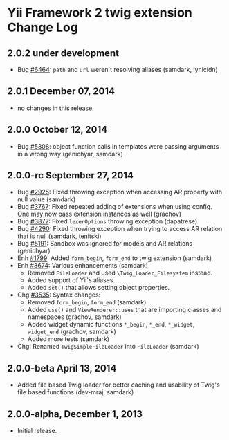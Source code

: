 Yii Framework 2 twig extension Change Log
=========================================

2.0.2 under development
-----------------------

- Bug [#6464](https://github.com/yiisoft/yii2/issues/6464): `path` and `url` weren't resolving aliases (samdark, lynicidn)


2.0.1 December 07, 2014
-----------------------

- no changes in this release.


2.0.0 October 12, 2014
----------------------

- Bug [#5308](https://github.com/yiisoft/yii2/issues/5308): object function calls in templates were passing arguments in a wrong way (genichyar, samdark)


2.0.0-rc September 27, 2014
---------------------------

- Bug [#2925](https://github.com/yiisoft/yii2/issues/2925): Fixed throwing exception when accessing AR property with null value (samdark)
- Bug [#3767](https://github.com/yiisoft/yii2/issues/3767): Fixed repeated adding of extensions when using config. One may now pass extension instances as well (grachov)
- Bug [#3877](https://github.com/yiisoft/yii2/issues/3877): Fixed `lexerOptions` throwing exception (dapatrese)
- Bug [#4290](https://github.com/yiisoft/yii2/issues/4290): Fixed throwing exception when trying to access AR relation that is null (samdark, tenitski)
- Bug [#5191](https://github.com/yiisoft/yii2/issues/5191): Sandbox was ignored for models and AR relations (genichyar)
- Enh [#1799](https://github.com/yiisoft/yii2/issues/1799): Added `form_begin`, `form_end` to twig extension (samdark)
- Enh [#3674](https://github.com/yiisoft/yii2/issues/3674): Various enhancements (samdark)
    - Removed `FileLoader` and used `\Twig_Loader_Filesystem` instead.
    - Added support of Yii's aliases.
    - Added `set()` that allows setting object properties.
- Chg [#3535](https://github.com/yiisoft/yii2/issues/3535): Syntax changes:
    - Removed `form_begin`, `form_end` (samdark)
    - Added `use()` and `ViewRenderer::uses` that are importing classes and namespaces (grachov, samdark)
    - Added widget dynamic functions `*_begin`, `*_end`, `*_widget`, `widget_end` (grachov, samdark)
    - Added more tests (samdark)
- Chg: Renamed `TwigSimpleFileLoader` into `FileLoader` (samdark)

2.0.0-beta April 13, 2014
-------------------------

- Added file based Twig loader for better caching and usability of Twig's file based functions (dev-mraj, samdark)

2.0.0-alpha, December 1, 2013
-----------------------------

- Initial release.
